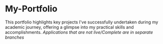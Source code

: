 # My-Portfolio
This portfolio highlights key projects I've successfully undertaken during my academic journey, offering a glimpse into my practical skills and accomplishments.
*Applications that are not live/Complete are in separate branches*

